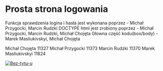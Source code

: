 # Prosta strona logowania
Funkcja sprawdzenia logina i hasła jest wykonana poprzez - Michał Przygocki, Marcin Rudzki
DOCTYPE html jest zrobiony poprzez - Michał Przygocki, Marcin Rudzki, Michał Chojęta
Głowna część kodu(box/body) - Marek Masliukivskyi, Michał Chojęta

Michał Chojęta 11327
Michał Przygocki 11373 
Marcin Rudzki 11370
Marek Masliukivskyi 11824

<a href="https://ibb.co/xGTJNDs"><img src="https://i.ibb.co/y5jWrXR/Bez-tytu-u.jpg" alt="Bez-tytu-u" border="0" /></a>

